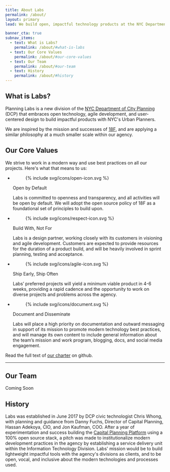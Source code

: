 ```yaml
---
title: About Labs
permalink: /about/
layout: primary
lead: We build open, impactful technology products at the NYC Department of City Planning.

banner_cta: true
subnav_items:
  - text: What is Labs?
    permalink: /about/#what-is-labs
  - text: Our Core Values
    permalink: /about/#our-core-values
  - text: Our Team
    permalink: /about/#our-team
  - text: History
    permalink: /about/#history
---
```


## What is Labs?

Planning Labs is a new division of the [NYC Department of City Planning](http://www1.nyc.gov/site/planning/) (DCP) that embraces open technology, agile development, and user-centered design to build impactful products with NYC's Urban Planners.

We are inspired by the mission and successes of [18F](https://18f.gsa.gov/), and are applying a similar philosophy at a much smaller scale within our agency.

## Our Core Values

We strive to work in a modern way and use best practices on all our projects. Here's what that means to us:

<ul class="icon-list-wrapper">
  <li class="icon-list">
    <figure class="icon-list-image">{% include svg/icons/open-icon.svg %}</figure>
    <div class="icon-list-text">
      <p class="p-bold">Open by Default</p>
      <p>Labs is committed to openness and transparency, and all activities will be open by default.  We will adopt the open source policy of 18F as a foundational set of principles to build upon.</p>
    </div>
  </li>

  <li class="icon-list">
    <figure class="icon-list-image">{% include svg/icons/respect-icon.svg %}</figure>
    <div class="icon-list-text">
      <p class="p-bold">Build With, Not For</p>
      <p>Labs is a design partner, working closely with its customers in visioning and agile development.  Customers are expected to provide resources for the duration of a product build, and will be heavily involved in sprint planning, testing and acceptance.</p>
    </div>
  </li>

  <li class="icon-list">
    <figure class="icon-list-image">{% include svg/icons/agile-icon.svg %}</figure>
    <div class="icon-list-text">
      <p class="p-bold">Ship Early, Ship Often</p>
      <p>Labs’ preferred projects will yield a minimum viable product in  4-6 weeks, providing a rapid cadence and the opportunity to work on diverse projects and problems across the agency.</p>
    </div>
  </li>

  <li class="icon-list">
    <figure class="icon-list-image">{% include svg/icons/document.svg %}</figure>
    <div class="icon-list-text">
      <p class="p-bold">Document and Disseminate</p>
      <p>Labs will place a high priority on documentation and outward messaging in support of its mission to promote modern technology best practices, and will manage its own content to include general information about the team’s mission and work program, blogging, docs, and social media engagement.</p>
    </div>
  </li>
</ul>

Read the full text of [our charter](https://github.com/NYCPlanning/labs-charter) on github.

-----

## Our Team

Coming Soon

## History

Labs was established in June 2017 by DCP civic technologist Chris Whong, with planning and guidance from Danny Fuchs, Director of Capital Planning, Hassan Adekoya, CIO, and Jon Kaufman, COO. After a year of experimentation and success building the [Capital Planning Platform](https://capitalplanning.nyc) using a 100% open source stack, a pitch was made to institutionalize modern development practices in the agency by establishing a service delivery unit within the Information Technology Division.  Labs' mission would be to build lightweight impactful tools with the agency's divisions as clients, and to be open, vocal, and inclusive about the modern technologies and processes used.  
